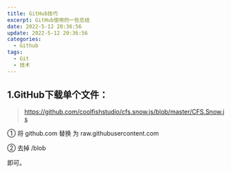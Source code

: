 ```yaml
---
title: GitHub技巧
excerpt: GitHub使用的一些总结
date: 2022-5-12 20:36:56
update: 2022-5-12 20:36:56
categories: 
  - Github
tags:
  - Git
  - 技术
---
```


## 1.GitHub下载单个文件：

> https://github.com/coolfishstudio/cfs.snow.js/blob/master/CFS.Snow.js

① 将 github.com 替换 为 raw.githubusercontent.com

② 去掉  /blob

即可。













